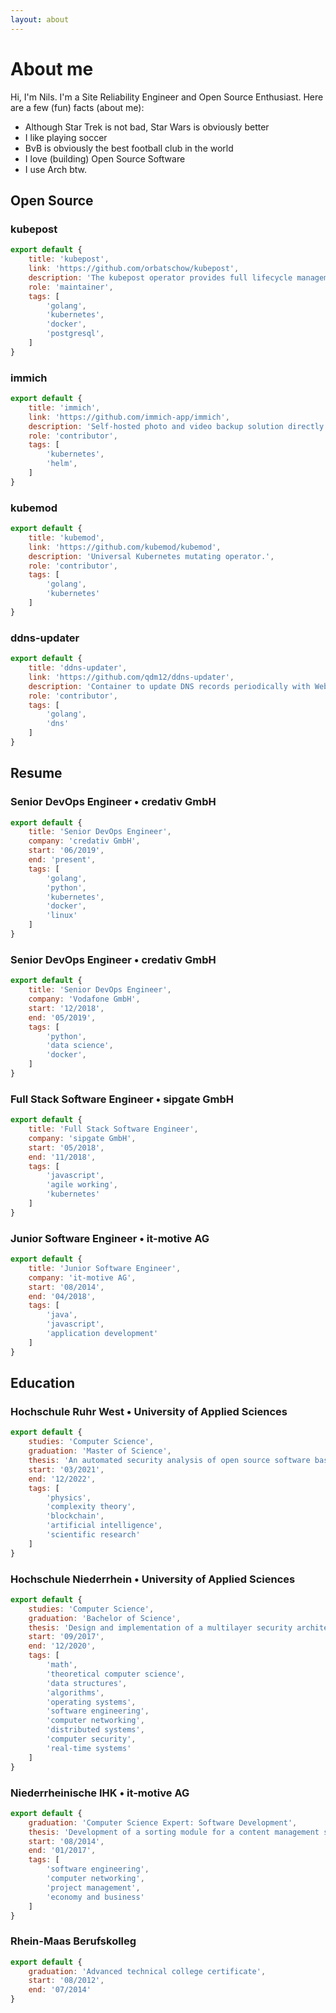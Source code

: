 ```yaml
---
layout: about
---
```


# About me

Hi, I'm Nils. I'm a Site Reliability Engineer and Open Source Enthusiast. Here 
are a few (fun) facts (about me):

- Although Star Trek is not bad, Star Wars is obviously better
- I like playing soccer
- BvB is obviously the best football club in the world
- I love (building) Open Source Software
- I use Arch btw.

## <a>Open Source</a>

### <span class="underline">kubepost</span>
```javascript
export default {
    title: 'kubepost',
    link: 'https://github.com/orbatschow/kubepost',
    description: 'The kubepost operator provides full lifecycle management for PostgreSQL objects.',
    role: 'maintainer',
    tags: [
        'golang',
        'kubernetes',
        'docker',
        'postgresql',
    ]
}
```

### <span class="underline">immich</span>
```javascript
export default {
    title: 'immich',
    link: 'https://github.com/immich-app/immich',
    description: 'Self-hosted photo and video backup solution directly from your mobile phone.',
    role: 'contributor',
    tags: [
        'kubernetes',
        'helm',
    ]
}
```

### <span class="underline">kubemod</span>
```javascript
export default {
    title: 'kubemod',
    link: 'https://github.com/kubemod/kubemod',
    description: 'Universal Kubernetes mutating operator.',
    role: 'contributor',
    tags: [
        'golang',
        'kubernetes'
    ]
}
```

### <span class="underline">ddns-updater</span>
```javascript
export default {
    title: 'ddns-updater',
    link: 'https://github.com/qdm12/ddns-updater',
    description: 'Container to update DNS records periodically with WebUI for many DNS providers.',
    role: 'contributor',
    tags: [
        'golang',
        'dns'
    ]
}
```

## <a>Resume</a>

### <span class="underline">Senior DevOps Engineer • credativ GmbH</span>
```javascript
export default {
    title: 'Senior DevOps Engineer',
    company: 'credativ GmbH',
    start: '06/2019',
    end: 'present',
    tags: [
        'golang',
        'python',
        'kubernetes',
        'docker',
        'linux'
    ]
}
```

### <span class="underline">Senior DevOps Engineer • credativ GmbH</span>
```javascript
export default {
    title: 'Senior DevOps Engineer',
    company: 'Vodafone GmbH',
    start: '12/2018',
    end: '05/2019',
    tags: [
        'python',
        'data science',
        'docker',
    ]
}
```

### <span class="underline">Full Stack Software Engineer • sipgate GmbH</span>
```javascript
export default {
    title: 'Full Stack Software Engineer',
    company: 'sipgate GmbH',
    start: '05/2018',
    end: '11/2018',
    tags: [
        'javascript',
        'agile working',
        'kubernetes'
    ]
}
```

### <span class="underline">Junior Software Engineer • it-motive AG</span>
```javascript
export default {
    title: 'Junior Software Engineer',
    company: 'it-motive AG',
    start: '08/2014',
    end: '04/2018',
    tags: [
        'java',
        'javascript',
        'application development'
    ]
}
```

## <a>Education</a>

### <span class="underline">Hochschule Ruhr West • University of Applied Sciences</span>
```javascript
export default {
    studies: 'Computer Science',
    graduation: 'Master of Science',
    thesis: 'An automated security analysis of open source software based on Kubernetes',
    start: '03/2021',
    end: '12/2022',
    tags: [
        'physics',
        'complexity theory',
        'blockchain',
        'artificial intelligence',
        'scientific research'
    ]
}
```

### <span class="underline">Hochschule Niederrhein • University of Applied Sciences</span>
```javascript
export default {
    studies: 'Computer Science',
    graduation: 'Bachelor of Science',
    thesis: 'Design and implementation of a multilayer security architecture for Kubernetes.',
    start: '09/2017',
    end: '12/2020',
    tags: [
        'math',
        'theoretical computer science',
        'data structures',
        'algorithms',
        'operating systems',
        'software engineering',
        'computer networking',
        'distributed systems',
        'computer security',
        'real-time systems'
    ]
}
```

### <span class="underline">Niederrheinische IHK • it-motive AG</span>
```javascript
export default {
    graduation: 'Computer Science Expert: Software Development',
    thesis: 'Development of a sorting module for a content management system.',
    start: '08/2014',
    end: '01/2017',
    tags: [
        'software engineering',
        'computer networking',
        'project management',
        'economy and business'
    ]
}
```

### <span class="underline">Rhein-Maas Berufskolleg</span>
```javascript
export default {
    graduation: 'Advanced technical college certificate',
    start: '08/2012',
    end: '07/2014'
}
```